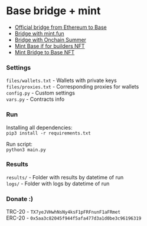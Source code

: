 # Base bridge + mint

 - [Official bridge from Ethereum to Base](https://bridge.base.org)
 - [Bridge with mint.fun](https://mint.fun/base/0x00008453E27e8e88F305F13CF27c30D724fDd055)
 - [Bridge with Onchain Summer](https://onchainsummer.xyz/)
 - [Mint Base if for builders NFT](https://base.mirror.xyz/hwNwqXHVoLlO8s4DZppog4DfGvM34tigaDjOWuEJQfY#:~:text=Mint%20%E2%80%9CBase%20is%20for%20builders%E2%80%9D%20today)
 - [Mint Bridge to Base NFT](https://nft.coinbase.com/mint/bridgetobase)

### Settings
`files/wallets.txt` - Wallets with private keys \
`files/proxies.txt` - Corresponding proxies for wallets \
`config.py` - Custom settings \
`vars.py` - Contracts info 

### Run

Installing all dependencies: \
`pip3 install -r requirements.txt`

Run script: \
`python3 main.py`

### Results

`results/` - Folder with results by datetime of run \
`logs/` - Folder with logs by datetime of run

### Donate :)

TRC-20 - `TX7yeJVHwhNsNy4ksF1pFRFnunF1aFRmet` \
ERC-20 - `0x5aa3c82045f944f5afa477d3a1d0be3c96196319`
